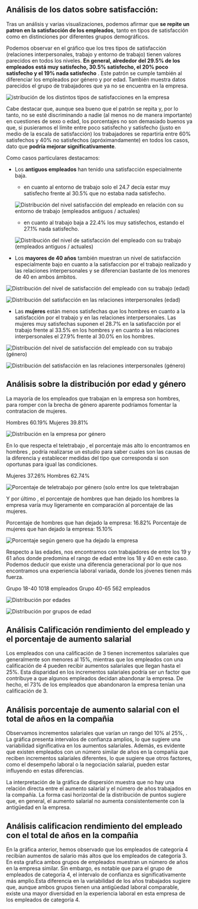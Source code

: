 ## Análisis de los datos sobre satisfacción:

Tras un análisis y varias visualizaciones, podemos afirmar que **se repite un patron en la satisfacción de los empleados**, tanto en tipos de satisfacción como en distinciones por diferentes grupos demográficos.

Podemos observar en el gráfico que los tres tipos de satisfacción (relaciones interpersonales, trabajo y entorno de trabajo) tienen valores parecidos en todos los niveles. **En general, alrededor del  29.5% de los empleados está muy satisfecho, 30.5% satisfecho, el 20% poco satisfecho y el 19% nada satisfecho** . Este patrón se cumple también al diferenciar los empleados por género y por edad. También muestra datos parecidos el grupo de trabajadores que ya no se encuentra en la empresa.

![istribución de los distintos tipos de satisfacciones en la empresa](../imagenes/satisfaccion1.png)

Cabe destacar que, aunque sea bueno que el patrón se repita y, por lo tanto, no se esté discriminando a nadie (al menos no de manera importante) en cuestiones de sexo o edad, los porcentajes no son demasiado buenos ya que, si pusieramos el límite entre poco satisfecho y satisfecho (justo en medio de la escala de satisfacción) los trabajadores se repartiría entre 60% satisfechos y 40% no satisfechos (apróximandamente) en todos los casos, dato que **podría mejorar significativamente**.


Como casos particulares destacamos: 

- Los **antiguos empleados** han tenido una satisfacción especialmente baja.
    - en cuanto al entorno de trabajo solo el 24.7 decía estar muy satisfecho frente al 30.5% que no estaba nada satisfecho.

    ![Distribución del nivel satisfacción del empleado en relación con su entorno de trabajo (empleados antiguos / actuales)](../imagenes/satisfaccion2.png)

    - en cuanto al trabajo baja a 22.4% los muy satisfechos, estando el 27.1% nada satisfecho.

    ![Distribución del nivel de satisfacción del empleado con su trabajo (empleados antiguos / actuales)](../imagenes/satisfaccion3.png)

- Los **mayores de 40 años** también muestran un nivel de satisfacción especialmente bajo en cuanto a la satisfaccion por el trabajo realizado y las relaciones interpersonales y se diferencian bastante de los menores de 40 en ambos ámbitos.

![Distribución del nivel de satisfacción del empleado con su trabajo (edad)](../imagenes/satisfaccion5.png)

![Distribución del satisfacción en las relaciones interpersonales (edad)](../imagenes/satisfaccion4.png)

- Las **mujeres** están menos satisfechas que los hombres en cuanto a la satisfacción por el trabajo y en las relaciones interpersonales. Las mujeres muy satisfechas suponen el 28.7% en la satisfacción por el trabajo frente al 33.5% en los hombres y en cuanto a las relaciones interpersonales el 27.9% frente al 30.0% en los hombres.

![Distribución del nivel de satisfacción del empleado con su trabajo (género)](../imagenes/satisfaccion6.png)

![Distribución del satisfacción en las relaciones interpersonales (género)](../imagenes/satisfaccion7.png)


## Análisis sobre la distribución por edad y género 

La mayoría de los empleados que trabajan en la empresa son hombres, para romper con la brecha de género aparente podríamos fomentar la contratacion de mujeres. 

Hombres    60.19%
Mujeres    39.81%

![Distribución en la empresa por género](../imagenes/distribucion_genero.png)


En lo que respecta el teletrabajo , el porcentaje más alto lo encontramos en hombres , podría realizarse un estudio para saber cuales son las causas de la diferencia y establecer medidas del tipo que corresponda si son oportunas para igual las condiciones. 

Mujeres    37.26%
Hombres    62.74%

![Porcentaje de teletrabajo por género (solo entre los que teletrabajan](../imagenes/genero_remote.png)


Y por último , el porcentaje de hombres que han dejado los hombres la empresa varía muy ligeramente en comparación al porcentaje de las mujeres. 

Porcentaje de hombres que han dejado la empresa: 16.82%
Porcentaje de mujeres que han dejado la empresa: 15.10%

![Porcentaje según genero que ha dejado la empresa](../imagenes/genero_attrition.png)


Respecto a las edades, nos encontramos con trabajadores de entre los 19 y 61 años donde predomina el rango de edad entre los 18 y 40 en este caso. 
Podemos deducir que existe una diferencia generacional por lo que nos encontramos una experiencia laboral variada, donde los jóvenes tienen más fuerza.

Grupo 18-40    1018 empleados
Grupo 40-65     562 empleados 

![Distribución por edades](../imagenes/edad_distribucion.png)

![Distribución por grupos de edad](../imagenes/edad_grupo.png)


## Análisis Calificación rendimiento del empleado y el porcentaje de aumento salarial
Los empleados con una calificación de 3 tienen incrementos salariales que generalmente son menores al 15%, mientras que los empleados con una calificación de 4 pueden recibir aumentos salariales que llegan hasta el 25%. Esta disparidad en los incrementos salariales podría ser un factor que contribuye a que algunos empleados decidan abandonar la empresa. De hecho, el 73% de los empleados que abandonaron la empresa tenían una calificación de 3.

## Análisis  porcentaje de aumento salarial con el total de años en la compañia
Observamos incrementos salariales que varían  un rango del 10% al 25%, . La gráfica presenta intervalos de confianza amplios, lo que sugiere una variabilidad significativa en los aumentos salariales. Además, es evidente que existen empleados con un número similar de años en la compañía que reciben incrementos salariales diferentes, lo que sugiere que otros factores, como el desempeño laboral o la negociación salarial, pueden estar influyendo en estas diferencias.


 La interpretación de la gráfica de dispersión muestra que no hay una relación directa entre el aumento salarial y el número de años trabajados en la compañía. La forma casi horizontal de la distribución de puntos sugiere que, en general, el aumento salarial no aumenta consistentemente con la antigüedad en la empresa.

## Análisis  calificacion rendimiento del empleado con el total de años en la compañia
En la gráfica anterior, hemos observado que los empleados de categoría 4 recibían aumentos de salario más altos que los empleados de categoría 3. En esta grafica ambos grupos de empleados muestran un número de años en la empresa similar. Sin embargo, es notable que para el grupo de empleados de categoría 4, el intervalo de confianza es significativamente más amplio.Esta diferencia en la variabilidad de los años trabajados sugiere que, aunque ambos grupos tienen una antigüedad laboral comparable, existe una mayor diversidad en la experiencia laboral en esta empresa de los empleados de categoría 4. 


